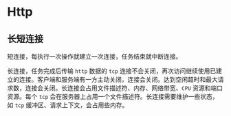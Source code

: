 # Http

## 长短连接

短连接，每执行一次操作就建立一次连接，任务结束就中断连接。

长连接，任务完成后传输 `http` 数据的 `tcp` 连接不会关闭，再次访问继续使用已建立的连接。客户端和服务端有一方主动关闭，连接会关闭。达到空闲超时和最大请求数，连接会关闭。长连接会占用文件描述符、内存、网络带宽、`CPU` 资源和端口资源。每个 `tcp` 会在服务器上占用一个文件描述符。长连接需要维护一些状态，如 `tcp` 缓冲区、请求上下文，会占用些内存。